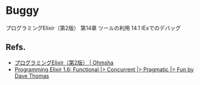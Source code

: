 # Buggy


プログラミングElixir（第2版） 第14章 ツールの利用 14.1 IExでのデバッグ

## Refs.
- [プログラミングElixir（第2版） | Ohmsha](https://www.ohmsha.co.jp/book/9784274226373/)
- [Programming Elixir 1.6: Functional |> Concurrent |> Pragmatic |> Fun by Dave Thomas](https://pragprog.com/titles/elixir16/programming-elixir-1-6/)